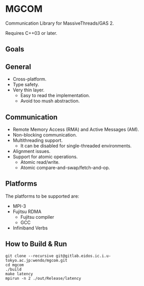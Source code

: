 
MGCOM
=====

Communication Library for MassiveThreads/GAS 2.

Requires C++03 or later.

Goals
-----

## General

- Cross-platform.
- Type safety.
- Very thin layer.
    - Easy to read the implementation.
    - Avoid too mush abstraction.

## Communication

- Remote Memory Access (RMA) and Active Messages (AM).
- Non-blocking communication.
- Multithreading support.
    - It can be disabled for single-threaded environments.
- Alignment issues.
- Support for atomic operations.
    - Atomic read/write.
    - Atomic compare-and-swap/fetch-and-op.

Platforms
---------

The platforms to be supported are:

- MPI-3
- Fujitsu RDMA
    - Fujitsu compiler
    - GCC
- Infiniband Verbs


How to Build & Run
------------------

    git clone --recursive git@gitlab.eidos.ic.i.u-tokyo.ac.jp:wendo/mgcom.git
    cd mgcom
    ./build
    make latency
    mpirun -n 2 ./out/Release/latency

